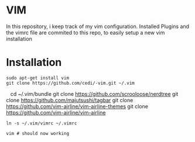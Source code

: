 # VIM
In this repository, i keep track of my vim configuration.
Installed Plugins and the vimrc file are commited to this repo, to easily setup a new vim installation

# Installation
    sudo apt-get install vim
    git clone https://github.com/cedi/-vim.git ~/.vim
    cd ~/.vim/bundle
    git clone https://github.com/scrooloose/nerdtree
    git clone https://github.com/majutsushi/tagbar
    git clone https://github.com/vim-airline/vim-airline-themes
    git clone https://github.com/vim-airline/vim-airline
    
    ln -s ~/.vim/vimrc ~/.vimrc
    
    vim # should now working
